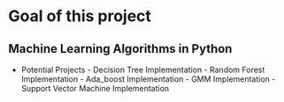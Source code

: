Goal of this project
=============

Machine Learning Algorithms in Python
--------------

- Potential Projects
      - Decision Tree Implementation
      - Random Forest Implementation
      - Ada_boost Implementation
      - GMM Implementation 
      - Support Vector Machine Implementation

